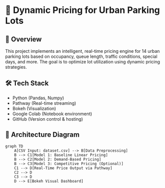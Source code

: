 # 🚗 Dynamic Pricing for Urban Parking Lots

## 📌 Overview
This project implements an intelligent, real-time pricing engine for 14 urban parking lots based on occupancy, queue length, traffic conditions, special days, and more. The goal is to optimize lot utilization using dynamic pricing strategies.

## 🛠 Tech Stack
- Python (Pandas, Numpy)
- Pathway (Real-time streaming)
- Bokeh (Visualization)
- Google Colab (Notebook environment)
- GitHub (Version control & hosting)

## 🔧 Architecture Diagram

```mermaid
graph TD
    A[CSV Input: dataset.csv] --> B[Data Preprocessing]
    B --> C1[Model 1: Baseline Linear Pricing]
    B --> C2[Model 2: Demand-Based Pricing]
    B --> C3[Model 3: Competitive Pricing (Optional)]
    C1 --> D[Real-Time Price Output via Pathway]
    C2 --> D
    C3 --> D
    D --> E[Bokeh Visual Dashboard]
```

